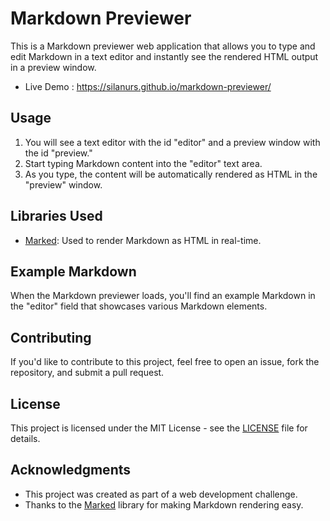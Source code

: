 # Markdown Previewer

This is a Markdown previewer web application that allows you to type and edit Markdown in a text editor and instantly see the rendered HTML output in a preview window.
- Live Demo : https://silanurs.github.io/markdown-previewer/

## Usage

1. You will see a text editor with the id "editor" and a preview window with the id "preview."
2. Start typing Markdown content into the "editor" text area.
3. As you type, the content will be automatically rendered as HTML in the "preview" window.

## Libraries Used

- [Marked](https://cdnjs.com/libraries/marked): Used to render Markdown as HTML in real-time.

## Example Markdown

When the Markdown previewer loads, you'll find an example Markdown in the "editor" field that showcases various Markdown elements.

## Contributing

If you'd like to contribute to this project, feel free to open an issue, fork the repository, and submit a pull request.

## License

This project is licensed under the MIT License - see the [LICENSE](LICENSE) file for details.

## Acknowledgments

- This project was created as part of a web development challenge.
- Thanks to the [Marked](https://marked.js.org/) library for making Markdown rendering easy.

